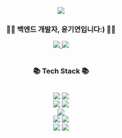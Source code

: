 <div align=center>
	<img src="https://capsule-render.vercel.app/api?type=waving&color=auto&height=200&section=header&text=Kiyeon%20Github!&fontSize=70" />	
</div>
<div align=center>
	<h3>👩‍💻 백엔드 개발자, 윤기연입니다:) 👩‍💻</h3>
	<a href="https://hapsunny.tistory.com/">
		<img src="https://img.shields.io/badge/Tistory-F36D5D?style=for-the-badge&logo=Tistory&logoColor=white">
	</a>
  
  <img src="https://img.shields.io/badge/Notion-F36D5D?style=for-the-badge&logo=Notion&logoColor=white">
</div>
<br>
<div align=center>
	<h3>📚 Tech Stack 📚</h3>
</div>

<br>
<div align=center> 
  <img src="https://img.shields.io/badge/python-3776AB?style=for-the-badge&logo=python&logoColor=white"> 
  <img src="https://img.shields.io/badge/java-007396?style=for-the-badge&logo=java&logoColor=white"> 
</div>
<div align=center> 
  <img src="https://img.shields.io/badge/django-092E20?style=for-the-badge&logo=django&logoColor=white">
  <img src="https://img.shields.io/badge/springboot-6DB33F?style=for-the-badge&logo=springboot&logoColor=white">
</div>
<div align=center> 
  <img src="https://img.shields.io/badge/mysql-4479A1?style=for-the-badge&logo=mysql&logoColor=white"> 
</div>
<div align=center> 
  <img src="https://img.shields.io/badge/gradle-02303A?style=for-the-badge&logo=gradle&logoColor=white">
  <img src="https://img.shields.io/badge/amazonaws-232F3E?style=for-the-badge&logo=amazonaws&logoColor=white"> 
  <br>
  
  <img src="https://img.shields.io/badge/github-181717?style=for-the-badge&logo=github&logoColor=white">
  <img src="https://img.shields.io/badge/git-F05032?style=for-the-badge&logo=git&logoColor=white">
  <br>
</div>
